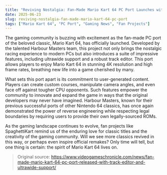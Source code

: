 ```yaml
---
title: "Reviving Nostalgia: Fan-Made Mario Kart 64 PC Port Launches with Exciting Features"
date: 2025-06-23
slug: reviving-nostalgia-fan-made-mario-kart-64-pc-port
tags: ["Mario Kart 64", "PC Port", "Gaming News", "Fan Projects"]
---
```


The gaming community is buzzing with excitement as the fan-made PC port of the beloved classic, Mario Kart 64, has officially launched. Developed by the talented Harbour Masters team, this project not only brings the nostalgic racing experience to modern PCs but also introduces a suite of impressive features, including ultrawide support and a robust track editor. This port allows players to enjoy Mario Kart 64 in stunning 4K resolution and high frame rates, breathing new life into a game cherished by many.

What sets this port apart is its commitment to user-generated content. Players can create custom courses, manipulate camera angles, and even face off against tougher CPU opponents. Such features empower the community to innovate and expand the game in ways that the original developers may never have imagined. Harbour Masters, known for their previous successful ports of other Nintendo 64 classics, has once again demonstrated the power of reverse engineering while respecting legal boundaries by requiring users to provide their own legally-sourced ROMs.

As the gaming landscape continues to evolve, fan projects like SpaghettiKart remind us of the enduring love for classic titles and the creativity of the gaming community. Will we see more classics revived in this way, or perhaps even inspire official remakes? Only time will tell, but one thing is certain: the spirit of Mario Kart 64 lives on.

> Original source: https://www.videogameschronicle.com/news/fan-made-mario-kart-64-pc-port-released-with-track-editor-and-ultrawide-support/
